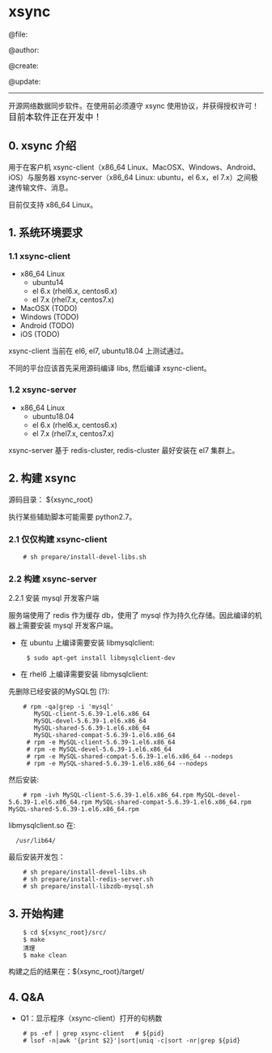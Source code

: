 # xsync


@file:

@author:

@create:

@update:

--------

开源网络数据同步软件。在使用前必须遵守 xsync 使用协议，并获得授权许可！
<big>目前本软件正在开发中！</big>


## 0. xsync 介绍

用于在客户机 xsync-client（x86_64 Linux、MacOSX、Windows、Android、iOS）与服务器 xsync-server（x86_64 Linux: ubuntu，el 6.x，el 7.x）之间极速传输文件、消息。

目前仅支持 x86_64 Linux。

## 1. 系统环境要求

### 1.1 xsync-client

- x86_64 Linux
    - ubuntu14
    - el 6.x (rhel6.x, centos6.x)
    - el 7.x (rhel7.x, centos7.x)
- MacOSX (TODO)
- Windows (TODO)
- Android (TODO)
- iOS (TODO)

xsync-client 当前在 el6, el7, ubuntu18.04 上测试通过。

不同的平台应该首先采用源码编译 libs, 然后编译 xsync-client。

### 1.2 xsync-server

- x86_64 Linux
    - ubuntu18.04
    - el 6.x (rhel6.x, centos6.x)
    - el 7.x (rhel7.x, centos7.x)

xsync-server 基于 redis-cluster, redis-cluster 最好安装在 el7 集群上。

## 2. 构建 xsync

源码目录： ${xsync_root}

执行某些辅助脚本可能需要 python2.7。


### 2.1 仅仅构建 xsync-client

```
    # sh prepare/install-devel-libs.sh
```

### 2.2 构建 xsync-server

2.2.1 安装 mysql 开发客户端

服务端使用了 redis 作为缓存 db，使用了 mysql 作为持久化存储。因此编译的机器上需要安装 mysql 开发客户端。

- 在 ubuntu 上编译需要安装 libmysqlclient:
```
     $ sudo apt-get install libmysqlclient-dev
```

- 在 rhel6 上编译需要安装 libmysqlclient:

先删除已经安装的MySQL包 (?):
```
    # rpm -qa|grep -i 'mysql'
       MySQL-client-5.6.39-1.el6.x86_64
       MySQL-devel-5.6.39-1.el6.x86_64
       MySQL-shared-5.6.39-1.el6.x86_64
       MySQL-shared-compat-5.6.39-1.el6.x86_64
     # rpm -e MySQL-client-5.6.39-1.el6.x86_64
     # rpm -e MySQL-devel-5.6.39-1.el6.x86_64
     # rpm -e MySQL-shared-compat-5.6.39-1.el6.x86_64 --nodeps
     # rpm -e MySQL-shared-5.6.39-1.el6.x86_64 --nodeps
```

然后安装:
```
    # rpm -ivh MySQL-client-5.6.39-1.el6.x86_64.rpm MySQL-devel-5.6.39-1.el6.x86_64.rpm MySQL-shared-compat-5.6.39-1.el6.x86_64.rpm MySQL-shared-5.6.39-1.el6.x86_64.rpm
```

libmysqlclient.so 在:

      /usr/lib64/

最后安装开发包：


```
    # sh prepare/install-devel-libs.sh
    # sh prepare/install-redis-server.sh
    # sh prepare/install-libzdb-mysql.sh
```

## 3. 开始构建

```
    $ cd ${xsync_root}/src/
    $ make
    清理
    $ make clean
```

构建之后的结果在：${xsync_root}/target/


## 4. Q&A

- Q1：显示程序（xsync-client）打开的句柄数

```
    # ps -ef | grep xsync-client   # ${pid}
    # lsof -n|awk '{print $2}'|sort|uniq -c|sort -nr|grep ${pid}
```
